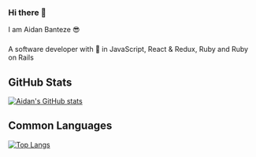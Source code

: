### Hi there 👋
I am Aidan Banteze :sunglasses:

###
A software developer with :sparkling_heart: in JavaScript, React & Redux, Ruby and Ruby on Rails

## GitHub Stats

[![Aidan's GitHub stats](https://github-readme-stats.vercel.app/api?username=Aidan-bn)](https://github.com/Aidan-bn/github-readme-stats)

## Common Languages

[![Top Langs](https://github-readme-stats.vercel.app/api/top-langs/?username=Aidan-bn&layout=compact)](https://github.com/Aidan-bn/github-readme-stats)

<!--
**Aidan-bn/Aidan-bn** is a ✨ _special_ ✨ repository because its `README.md` (this file) appears on your GitHub profile.

Here are some ideas to get you started:

- 🔭 I’m currently working on ...
- 🌱 I’m currently learning ...
- 👯 I’m looking to collaborate on ...
- 🤔 I’m looking for help with ...
- 💬 Ask me about ...
- 📫 How to reach me: ...
- 😄 Pronouns: ...
- ⚡ Fun fact: ...
-->
